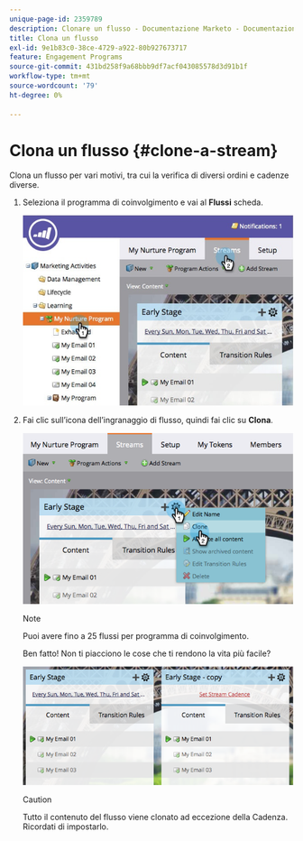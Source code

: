 ```yaml
---
unique-page-id: 2359789
description: Clonare un flusso - Documentazione Marketo - Documentazione del prodotto
title: Clona un flusso
exl-id: 9e1b83c0-38ce-4729-a922-80b927673717
feature: Engagement Programs
source-git-commit: 431bd258f9a68bbb9df7acf043085578d3d91b1f
workflow-type: tm+mt
source-wordcount: '79'
ht-degree: 0%

---
```


# Clona un flusso {#clone-a-stream}

Clona un flusso per vari motivi, tra cui la verifica di diversi ordini e cadenze diverse.

1. Seleziona il programma di coinvolgimento e vai al **Flussi** scheda.

   ![](assets/cloneasteam.jpg)

1. Fai clic sull’icona dell’ingranaggio di flusso, quindi fai clic su **Clona**.

   ![](assets/image2014-9-15-17-3a0-3a23.png)

   >[!NOTE]
   >
   >Puoi avere fino a 25 flussi per programma di coinvolgimento.

   Ben fatto! Non ti piacciono le cose che ti rendono la vita più facile?

   ![](assets/image2014-9-15-17-3a1-3a20.png)

   >[!CAUTION]
   >
   >Tutto il contenuto del flusso viene clonato ad eccezione della Cadenza. Ricordati di impostarlo.
